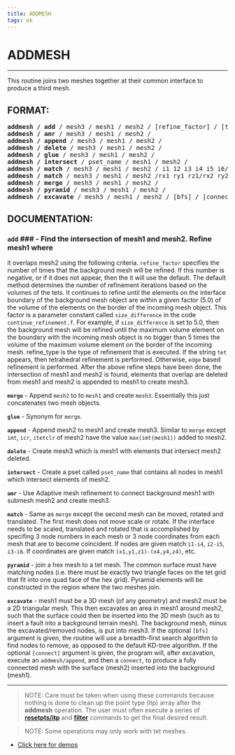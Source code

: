 ```yaml
---
title: ADDMESH
tags: ok
--- 
```


# ADDMESH #

-------------------------------------

This routine joins two meshes together at their common interface to
produce a third mesh.

## FORMAT: ##

<pre>
<b>addmesh / add</b> / mesh3 / mesh1 / mesh2 / [refine_factor] / [tet edge]
<b>addmesh / amr</b> / mesh3 / mesh1 / mesh2 /
<b>addmesh / append</b> / mesh3 / mesh1 / mesh2 /
<b>addmesh / delete</b> / mesh3 / mesh1 / mesh2 /
<b>addmesh / glue</b> / mesh3 / mesh1 / mesh2 /
<b>addmesh / intersect</b> / pset_name / mesh1 / mesh2 /
<b>addmesh / match</b> / mesh3 / mesh1 / mesh2 / i1 12 i3 i4 i5 i6/
<b>addmesh / match</b> / mesh3 / mesh1 / mesh2 /rx1 ry1 rz1/rx2 ry2 rz2/rx3 ry3 rz3/rx4 ry4 rz4/rx5 ry5 rz5/rx6/ry6/rz6/
<b>addmesh / merge</b> / mesh3 / mesh1 / mesh2 /
<b>addmesh / pyramid</b> / mesh3 / mesh1 / mesh2 /
<b>addmesh / excavate</b> / mesh3 / mesh1 / mesh2 / [bfs] / [connect] /
</pre>

## DOCUMENTATION: ##

 ### `add` ### - Find the intersection of mesh1 and mesh2. Refine mesh1 where
 it overlaps mesh2 using the following criteria. `refine_factor`
 specifies the number of times that the background mesh will be
 refined. If this number is negative, or if it does not appear, then
 the it will use the default. The default method determines the number
 of refinement iterations based on the volumes of the tets. It
 continues to refine until the elements on the interface boundary of
 the background mesh object are within a given factor (5.0) of the
 volume of the elements on the border of the incoming mesh object. This
 factor is a parameter constant called `size_difference` in the code
 `continue_refinement.f`. For example, if `size_difference` is set to
 5.0, then the background mesh will be refined until the maximum volume
 element on the boundary with the incoming mesh object is no bigger
 than 5 times the volume of the maximum volume element on the border of
 the incoming mesh. refine_type is the type of refinement that is
 executed. If the string `tet` appears, then tetrahedral refinement
 is performed. Otherwise, `edge` based refinement is performed. After
 the above refine steps have been done, the intersection of mesh1 and
 mesh2 is found, elements that overlap are deleted from mesh1 and mesh2
 is appended to mesh1 to create mesh3.

 **`merge`** - Append `mesh2` to to `mesh1` and create `mesh3`. Essentially
 this just concatenates two mesh objects.

 **`glue`** - Synonym for `merge`.

 **`append`** - Append mesh2 to mesh1 and create mesh3. Similar to
 `merge` except `imt`, `icr`, `itetclr` of mesh2 have the value
 `max(imt(mesh1))` added to mesh2.

 **`delete`** - Create mesh3 which is mesh1 with elements that intersect
 mesh2 deleted.

 **`intersect`** - Create a pset called `pset_name` that contains all
 nodes in mesh1 which intersect elements of mesh2.

 **`amr`** - Use Adaptive mesh refinement to connect background mesh1
 with submesh mesh2 and create mesh3.

 **`match`** - Same as `merge` except the second mesh can be moved,
 rotated and translated. The first mesh does not move scale or rotate.
 If the interface needs to be scaled, translated and rotated that is
 accomplished by specifing 3 node numbers in each mesh or 3 node
 coordinates from each mesh that are to become coincident. If nodes are
 given match `i1-i4`, `i2-i5`, `i3-i6`. If coordinates are given match
 `(x1,y1,z1)-(x4,y4,z4)`, etc.

 **`pyramid`** - join a hex mesh to a tet mesh. The common surface must
 have matching nodes (i.e. there must be exactly two triangle faces on
 the tet grid that fit into one quad face of the hex grid). Pyramid
 elements will be constructed in the region where the two meshes join.

 **`excavate`** - mesh1 must be a 3D mesh (of any geometry) and mesh2
 must be a 2D triangular mesh. This then excavates an area in mesh1
 around mesh2, such that the surface could then be inserted into the 3D
 mesh (such as to insert a fault into a background terrain mesh). The
 background mesh, minus the excavated/removed nodes, is put into mesh3.
 If the optional `[bfs]` argument is given, the routine will use a
 breadth-first search algorithm to find nodes to remove, as opposed to
 the default KD-tree algorithm. If the optional `[connect]` argument is
 given, the program will, after excavation, execute an `addmesh/append`,
 and then a `connect`, to produce a fully connected mesh with the surface
 (mesh2) inserted into the background (mesh1).

----------------------------------------------------------------

> NOTE: Care must be taken when using these commands because nothing is
> done to clean up the point type (itp) array after the **addmesh**
> operation. The user must often execute a series of
> [**resetpts/itp**](RESETPT.md) and [**filter**](FILTER.md)
> commands to get the final desired result.

> NOTE: Some operations may only work with tet meshes.

* [Click here for demos](../demos/index.md)

